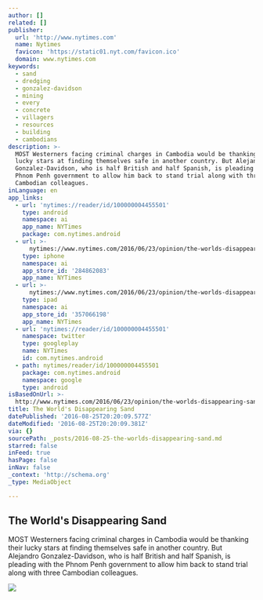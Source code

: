```yaml
---
author: []
related: []
publisher:
  url: 'http://www.nytimes.com'
  name: Nytimes
  favicon: 'https://static01.nyt.com/favicon.ico'
  domain: www.nytimes.com
keywords:
  - sand
  - dredging
  - gonzalez-davidson
  - mining
  - every
  - concrete
  - villagers
  - resources
  - building
  - cambodians
description: >-
  MOST Westerners facing criminal charges in Cambodia would be thanking their
  lucky stars at finding themselves safe in another country. But Alejandro
  Gonzalez-Davidson, who is half British and half Spanish, is pleading with the
  Phnom Penh government to allow him back to stand trial along with three
  Cambodian colleagues.
inLanguage: en
app_links:
  - url: 'nytimes://reader/id/100000004455501'
    type: android
    namespace: ai
    app_name: NYTimes
    package: com.nytimes.android
  - url: >-
      nytimes://www.nytimes.com/2016/06/23/opinion/the-worlds-disappearing-sand.html
    type: iphone
    namespace: ai
    app_store_id: '284862083'
    app_name: NYTimes
  - url: >-
      nytimes://www.nytimes.com/2016/06/23/opinion/the-worlds-disappearing-sand.html
    type: ipad
    namespace: ai
    app_store_id: '357066198'
    app_name: NYTimes
  - url: 'nytimes://reader/id/100000004455501'
    namespace: twitter
    type: googleplay
    name: NYTimes
    id: com.nytimes.android
  - path: nytimes/reader/id/100000004455501
    package: com.nytimes.android
    namespace: google
    type: android
isBasedOnUrl: >-
  http://www.nytimes.com/2016/06/23/opinion/the-worlds-disappearing-sand.html?_r=1
title: The World's Disappearing Sand
datePublished: '2016-08-25T20:20:09.577Z'
dateModified: '2016-08-25T20:20:09.381Z'
via: {}
sourcePath: _posts/2016-08-25-the-worlds-disappearing-sand.md
starred: false
inFeed: true
hasPage: false
inNav: false
_context: 'http://schema.org'
_type: MediaObject

---
```

<article style=""><h1>The World's Disappearing Sand</h1><p>MOST Westerners facing criminal charges in Cambodia would be thanking their lucky stars at finding themselves safe in another country. But Alejandro Gonzalez-Davidson, who is half British and half Spanish, is pleading with the Phnom Penh government to allow him back to stand trial along with three Cambodian colleagues.</p><img src="https://static01.nyt.com/images/2016/06/23/opinion/23beiser/23beiser-facebookJumbo.jpg" /></article>